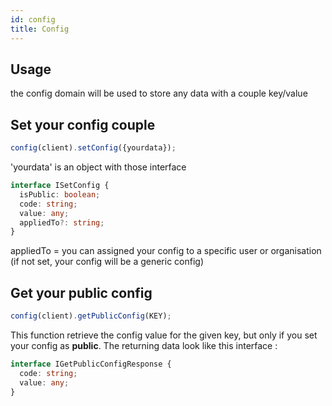 ```yaml
---
id: config
title: Config
---
```


## Usage
the config domain will be used to store any data with a couple key/value

## Set your config couple
```ts
config(client).setConfig({yourdata});
```
'yourdata' is an object with those interface
```ts
interface ISetConfig {
  isPublic: boolean;
  code: string;
  value: any;
  appliedTo?: string;
}
```
appliedTo  = you can assigned your config to a specific user or organisation (if not set, your config will be a generic config)

## Get your public config
```ts
config(client).getPublicConfig(KEY);
```
This function retrieve the config value for the given key, but only if you set your config as <b>public</b>.
The returning data look like this interface :
```ts
interface IGetPublicConfigResponse {
  code: string;
  value: any;
}
```